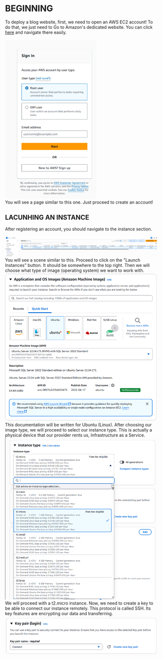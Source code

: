 # BEGINNING
To deploy a blog website, first, we need to open an AWS EC2 account! To do that, we just need to
Go to Amazon's dedicated website. You can click [here](https://aws.amazon.com/free) and navigate there easily.<br><br>
<img src="Screenshot 2025-06-05 130249.png" alt="My Image" width="300"/><br>
You will see a page similar to this one. Just proceed to create an account!
## LACUNHING AN INSTANCE
After registering an account, you should navigate to the instance section.<br><br>
<img src="Screenshot 2025-06-05 130426.png" alt="My Image" width="1500"/><br>
You will see a scene similar to this. Proceed to click on the "Launch Instances" button. It should be somewhere to the top right.
Then we will choose what type of image (operating system) we want to work with.<br> 
<img src="Screenshot 2025-06-05 130514.png" alt="My Image" width="500"/><br> This documentation will be written for Ubuntu (Linux).
After choosing our image type, we will proceed to select our instance type. This is actually a physical device that our provider rents us, Infrastructure as a Service.<br>
<img src="Screenshot 2025-06-05 130554.png" alt="My Image" width="500"/><br> 
We will proceed with a t2.micro instance.
Now, we need to create a key to be able to connect our instance remotely. This protocol is called SSH. Its key features are encrypting our data and transferring.<br> 
<img src="Screenshot 2025-06-05 130608.png" alt="My Image" width="500"/><br> 
